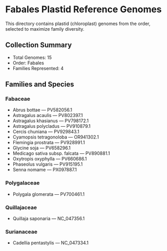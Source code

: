 # Fabales Plastid Reference Genomes

This directory contains plastid (chloroplast) genomes from the order, selected to maximize family diversity.

## Collection Summary

- Total Genomes: 15
- Order: Fabales
- Families Represented: 4

## Families and Species

### Fabaceae
- Abrus bottae — PV582056.1
- Astragalus acaulis — PV802397.1
- Astragalus khasianus — PV798172.1
- Astragalus polycladus — PV910879.1
- Cercis chuniana — PV929843.1
- Cyamopsis tetragonoloba — OR941302.1
- Flemingia prostrata — PV928991.1
- Glycine soja — PV658296.1
- Medicago sativa subsp. falcata — PV890881.1
- Oxytropis oxyphylla — PV660686.1
- Phaseolus vulgaris — PV915195.1
- Senna nomame — PX097887.1

### Polygalaceae
- Polygala glomerata — PV700461.1

### Quillajaceae
- Quillaja saponaria — NC_047356.1

### Surianaceae
- Cadellia pentastylis — NC_047334.1

